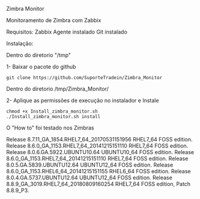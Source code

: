 Zimbra Monitor

Monitoramento de Zimbra com Zabbix

Requisitos:
Zabbix Agente instalado
Git instalado

Instalação:

Dentro do diretorio "/tmp"

1- Baixar o pacote do github

	git clone https://github.com/SuporteTradein/Zimbra_Monitor

Dentro do diretorio /tmp/Zimbra_Monitor/

2- Aplique as permissões de execução no instalador e Instale
	
	chmod +x Install_zimbra_monitor.sh
	./Install_zimbra_monitor.sh install

O "How to" foi testado nos Zimbras

Release 8.7.11_GA_1854.RHEL7_64_20170531151956 RHEL7_64 FOSS edition.
Release 8.6.0_GA_1153.RHEL7_64_20141215151110 RHEL7_64 FOSS edition.
Release 8.0.6.GA.5922.UBUNTU10.64 UBUNTU10_64 FOSS edition.
Release 8.6.0_GA_1153.RHEL7_64_20141215151110 RHEL7_64 FOSS edition.
Release 8.0.5.GA.5839.UBUNTU12.64 UBUNTU12_64 FOSS edition.
Release 8.6.0_GA_1153.RHEL6_64_20141215151155 RHEL6_64 FOSS edition.
Release 8.0.4.GA.5737.UBUNTU12.64 UBUNTU12_64 FOSS edition.
Release 8.8.9_GA_3019.RHEL7_64_20180809160254 RHEL7_64 FOSS edition, Patch 8.8.9_P3.


